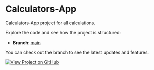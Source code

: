 # Calculators-App

Calculators-App project for all calculations.

Explore the code and see how the project is structured:

- **Branch**: [main](https://github.com/9394113857/Calculators-App/tree/main)

You can check out the branch to see the latest updates and features.

[![View Project on GitHub](https://img.shields.io/badge/Branch_main-blue?style=for-the-badge&logo=github)](https://github.com/9394113857/Calculators-App/tree/main)

